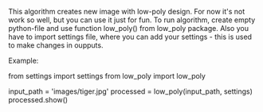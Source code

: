 This algorithm creates new image with low-poly design.
For now it's not work so well, but you can use it just for fun.
To run algorithm, create empty python-file and use function low_poly() from low_poly package.
Also you have to import settings file, where you can add your settings - this is used to make changes in oupputs.

Example:

from settings import settings
from low_poly import low_poly

input_path = 'images/tiger.jpg'
processed = low_poly(input_path, settings)
processed.show()

